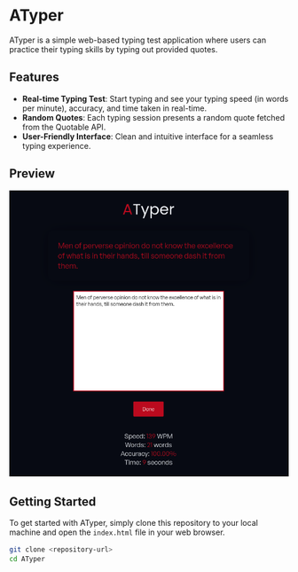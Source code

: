 # ATyper

ATyper is a simple web-based typing test application where users can practice their typing skills by typing out provided quotes.

## Features

- **Real-time Typing Test**: Start typing and see your typing speed (in words per minute), accuracy, and time taken in real-time.
- **Random Quotes**: Each typing session presents a random quote fetched from the Quotable API.
- **User-Friendly Interface**: Clean and intuitive interface for a seamless typing experience.

## Preview

![ATyper Preview](public/previews/preview.png)

## Getting Started

To get started with ATyper, simply clone this repository to your local machine and open the `index.html` file in your web browser.

```bash
git clone <repository-url>
cd ATyper
```